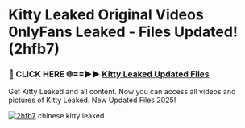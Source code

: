 # Kitty Leaked Original Videos 0nlyFans Leaked - Files Updated! (2hfb7)

<h3>🔴 CLICK HERE 🌐==►► <a href="https://tinyurl.com/3hn5wdd3" rel="nofollow">Kitty Leaked Updated Files</a></h3>

Get Kitty Leaked and all content. Now you can access all videos and pictures of Kitty Leaked. New Updated Files 2025!

[![2hfb7](https://i.imgur.com/4HnBqBT.gif)](https://tinyurl.com/3hn5wdd3)
chinese kitty leaked